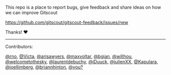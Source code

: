 This repo is a place to report bugs, give feedback and share ideas on how we can improve Gitscout

https://github.com/gitscout/gitscout-feedback/issues/new

Thanks!  :heart:

___

Contributors:

[@rno](https://github.com/rno), 
[@Victa](https://github.com/Victa), 
[@arisawyers](https://github.com/arisawyers), 
[@maxvoltar](https://github.com/maxvoltar), 
[@bgian](https://github.com/bgian), 
[@willhou](https://github.com/willhou), 
[@welcometothesky](https://github.com/welcometothesky), 
[@laurentdebuchy](https://github.com/laurentdebuchy), 
[@iDuuck](https://github.com/iDuuck), 
[@julienXX](https://github.com/julienXX), 
[@Kapulara](https://github.com/Kapulara), 
[@joellimberg](https://github.com/joellimberg), 
[@briannhinton](https://github.com/briannhinton), 
[@you?](https://github.com/gitscout/gitscout-feedback/issues/new)
